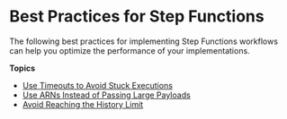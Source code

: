 # Best Practices for Step Functions<a name="sfn-best-practices"></a>

The following best practices for implementing Step Functions workflows can help you optimize the performance of your implementations\.

**Topics**
+ [Use Timeouts to Avoid Stuck Executions](sfn-stuck-execution.md)
+ [Use ARNs Instead of Passing Large Payloads](avoid-exec-failures.md)
+ [Avoid Reaching the History Limit](bp-history-limit.md)